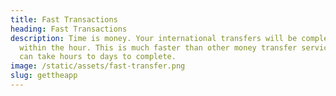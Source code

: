 ```yaml
---
title: Fast Transactions
heading: Fast Transactions
description: Time is money. Your international transfers will be completed
  within the hour. This is much faster than other money transfer services, which
  can take hours to days to complete.
image: /static/assets/fast-transfer.png
slug: gettheapp
---
```

